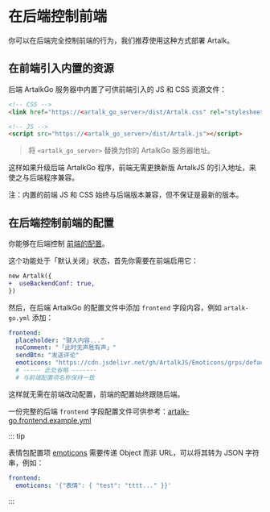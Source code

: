 # 在后端控制前端

你可以在后端完全控制前端的行为，我们推荐使用这种方式部署 Artalk。

## 在前端引入内置的资源

后端 ArtalkGo 服务器中内置了可供前端引入的 JS 和 CSS 资源文件：

```html
<!-- CSS -->
<link href="https://<artalk_go_server>/dist/Artalk.css" rel="stylesheet">

<!-- JS -->
<script src="https://<artalk_go_server>/dist/Artalk.js"></script>
```

> 将 `<artalk_go_server>` 替换为你的 ArtalkGo 服务器地址。

这样如果升级后端 ArtalkGo 程序，前端无需更换新版 ArtalkJS 的引入地址，来使之与后端程序兼容。

注：内置的前端 JS 和 CSS 始终与后端版本兼容，但不保证是最新的版本。

## 在后端控制前端的配置

你能够在后端控制 [前端的配置](/guide/frontend/config)。

这个功能处于「默认关闭」状态，首先你需要在前端启用它：

```diff
new Artalk({
+  useBackendConf: true,
})
```

然后，在后端 ArtalkGo 的配置文件中添加 `frontend` 字段内容，例如 `artalk-go.yml` 添加：

```yaml
frontend:
  placeholder: "键入内容..."
  noComment: "「此时无声胜有声」"
  sendBtn: "发送评论"
  emoticons: "https://cdn.jsdelivr.net/gh/ArtalkJS/Emoticons/grps/default.json"
  # ----- 此处省略 -------
  # 与前端配置项名称保持一致
```

这样就无需在前端改动配置，前端的配置始终跟随后端。

一份完整的后端 `frontend` 字段配置文件可供参考：[artalk-go.frontend.example.yml](https://github.com/ArtalkJS/ArtalkGo/blob/master/artalk-go.frontend.example.yml)

::: tip

表情包配置项 [emoticons](/guide/frontend/emoticons) 需要传递 Object 而非 URL，可以将其转为 JSON 字符串，例如：

```yaml
frontend:
  emoticons: '{"表情": { "test": "tttt..." }}'
```

:::
